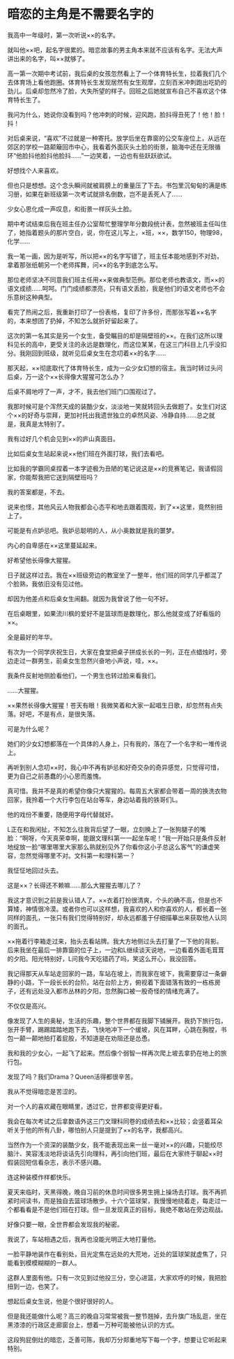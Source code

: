 # 暗恋的主角是不需要名字的

我高中一年级时，第一次听说××的名字。 

就叫他××吧，起名字很累的。暗恋故事的男主角本来就不应该有名字。无法大声讲出来的名字，叫××就够了。 

高一第一次期中考试前，我后桌的女孩忽然看上了一个体育特长生，拉着我们几个去体育场上看他跑圈。体育特长生发现居然有女生观摩，立刻百米冲刺跑出吃奶的劲儿。后桌却忽然冷了脸，大失所望的样子。回班之后她就宣布自己不喜欢这个体育特长生了。 

我问为什么，她说你没看到吗？他冲刺的时候，迎风跑，脸抖得丑死了！他！脸！抖！ 

对后桌来说，“喜欢”不过就是一种寄托。放学后坐在靠窗的公交车座位上，从远在郊区的学校一路颠簸回市中心，我看着外面灰头土脸的街景，脑海中还在无限循环“他脸抖他脸抖他脸抖……”一边笑着，一边也有些跃跃欲试。 

好想找个人来喜欢。 

但也只是想想。这个念头瞬间就被肩膀上的重量压了下去。书包里沉甸甸的满是练习册，如果在新班级第一次考试就排名倒数，岂不是丢死人了…… 

少女心思化成一声叹息，和街景一样灰头土脸。 

期中考试结束后我在班主任办公室帮忙整理学年分数段统计表，忽然被班主任叫住了，她指着题头的那片空白，说，你在这儿写上，×班，××，数学150，物理98，化学…… 

我一笔一画，因为是听写，所以把××的名字写错了，班主任本能地感到不对劲，拿着那张纸朝另一个老师挥舞，问××的名字到底怎么写。 

那位老师坚决不同意我们班主任用××来做典型范例。那位老师也教语文，而××的语文成绩……呵呵。门门成绩都漂亮，只有语文丢脸，我是他们的语文老师也不会乐意树这种典型。 

看完了热闹之后，我重新打印了一份表格，复印了许多份，而那张写着××名字的，本来想团了扔掉，不知怎么就折好留起来了。 

这次的第一名其实是另一个女生，备受瞩目的却是隔壁班的××。在我们这所以理科见长的高中，更受关注的永远是数理化，而这位某某，在这三门科目上几乎没扣分。我刚回到班级，就听见后桌女生在念叨着××的名字…… 

那天起，××彻底取代了体育特长生，成为一众少女幻想的宿主。我当时转过头问后桌，万一这个××长得像大猩猩可怎么办？ 

后桌不屑地哼了一声，才不，我去他们班门口围观过了。 

我那时候可是个浑然天成的装酷少女，淡淡地一笑就转回头去做题了。女生们对这个××的好奇与崇拜，更加衬托出我遗世独立的卓然风姿、冷静自持……总之就是，我真是太特别了。 

我有过好几个机会见到××的庐山真面目。 

比如后桌女生站起来说××他们班在外面打球，我们去看吧。 

比如我的学霸同桌捏着一本字迹极为丑陋的笔记说这是××的竞赛笔记，我请假回家，你能帮我把它送到隔壁班吗？ 

我的答案都是，不去。 

说来也怪，其他风云人物我都会心态平和地去跟着围观，到了××这里，竟然别扭上了。 

可能是有点妒忌吧。我妒忌聪明的人，从小奥数就是我的噩梦。 

内心的自卑感在××这里蔓延起来。 

好希望他长得像大猩猩。 

日子就这样过去。我在××班级旁边的教室坐了一整年，他们班的同学几乎都混了个脸熟，我依旧没有见过他。 

却因为他差点和后桌女生闹翻。就因为我曾说了他一句不好。 

在后桌眼里，如果流川枫的爱好不是篮球而是数理化，那么他就变成了好看版的××。 

全是最好的年华。 

有次为一个同学庆祝生日，大家在食堂把桌子拼成长长的一列，正在点蜡烛时，旁边走过一群男生，前桌女生忽然兴奋地小声说，哇，××。 

我条件反射地侧脸看他们，一个男生也转过脸来看我们。 

……大猩猩。 

××果然长得像大猩猩！苍天有眼！我微笑着和大家一起唱生日歌，却忽然有点失落。好吧，不是有点，是很失落。 

可是为什么呢？ 

她们的少女幻想都落在一个具体的人身上，只有我的，落在了一个名字和一堆传说上。 

再听到别人念叨××时，我心中不再有妒忌和好奇交杂的奇异感觉，只觉得可惜，更为自己之前愚蠢的小心思而羞愧。 

真可惜。我并不是真的希望你像只大猩猩的。每周五大家都会带着一周的换洗衣物回家，我拎着一个大行李包在站台等车，身边站着我的铁哥们L。 

他的戏份不重要，随便用字母代替就好。 

L正在和我闲扯，不知怎么往我背后望了一眼，立刻换上了一张狗腿子的嘴脸：“啊呀，今天真荣幸啊，能跟文理科第一一起坐车呢！”我一开始只是条件反射地绽放一脸“哪里哪里大家那么熟就别见外了你看你这小子总这么客气”的谦虚笑容，忽然觉得哪里不对。文科第一和理科第一？ 

我怔怔地回过头去。 

这是××？长得还不赖嘛……那么大猩猩去哪儿了？ 

我这才意识到之前是我认错人了。××衣着打扮很清爽，个头的确不高，但是也不算矮，神情很冷漠。或者你也可以这样想，我喜欢的人和你喜欢的人，都长着一张同样的面孔，一张只有我们觉得特别好，却永远都羞于仔细描摹出来获取他人认同的面孔。 

××拖着行李箱走过来，抬头去看站牌。我大方地侧过头去打量了一下他的背影。后来我坐在最后一排靠窗的位子上，一边和L继续谈天说地，一边看着外面毛茸茸的夕阳。阳光特别好，L问我今天吃错药了吗，笑这么开心，我没回答。 

我记得那天从车站走回家的一路，车站在坡上，而我家在坡下，我需要穿过一条僻静的小路，下一段长长的台阶。站在台阶上方，俯视着下面错落有致的一栋栋房子，还有远处没入都市丛林的夕阳，忽然胸口被一股奇怪的情绪充满了。 

不仅仅是高兴。 

像发现了人生的奥秘，生活的乐趣，整个世界都在我脚下铺展开。我扔下旅行包，张开手臂，踢踢踏踏地跑下去，飞快地冲下一个缓坡，风在耳畔，心跳在胸膛，书包一颠一颠地拍打着屁股，不知道是在劝阻还是怂恿。 

我和我的少女心，一起飞了起来。然后像个弱智一样再次爬上坡去拿扔在地上的旅行包。 

发现了吗？我们Drama？Queen活得都很辛苦。 

我从不觉得暗恋是苦涩的。 

对一个人的喜欢藏在眼睛里，透过它，世界都变得更好看。 

我会在每次考试之后拿数语外这三门文理科同卷的成绩去和××比较；会竖着耳朵听关于他的所有八卦，哪怕别人只是提到了××的名字，我都高兴。 

当然作为一个资深的装酷少女，我不能表现出来一丝一毫对××的兴趣，只能绞尽脑汁、笑容浅淡地将谈话先引向理科，再引向他们班，最后在大家终于聊起××时假装回短信看杂志，表示不感兴趣。 

连这种装模作样都快乐。 

夏天来临时，天黑得晚，晚自习前的休息时间很多男生拥上操场去打球。我不再抓紧时间读书，而是独自去篮球场散步。十六个篮球架，我慢慢地绕着走，每走过一个都看看是不是他们班在打球。但一旦发现真正的目标，我绝不敢站在旁边观战。 

好像只要一眼，全世界都会发现我的秘密。 

我说了，车站相遇之后，我再也没能光明正大地打量他。 

一脸平静地装作在看别处，目光定焦在远处的大荒地，近处的篮球架就虚焦了，只能看到模模糊糊的一群人。 

这群人里面有他。只有一次见到过他投三分，空心进篮，大家欢呼的时候，我把脸扭到一边，也笑了。 

想起后桌女生说，他是个很好很好的人。 

但是我还能做什么呢？高三的晚自习常常被我一整节翘掉，去升旗广场乱逛，坐在黑漆漆的行政区走廊窗台上，想着一万种可能被他认识的方式。 

这段狗屁倒灶的暗恋，乏善可陈，我却万分郑重地写下每一个字，想要让它听起来特别。